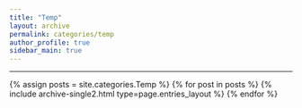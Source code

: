 ```yaml
---
title: "Temp"
layout: archive
permalink: categories/temp
author_profile: true
sidebar_main: true
---
```


<!-- 공백이 포함되어 있는 카테고리 이름의 경우 site.categories['a b c'] 이런식으로! -->

***

{% assign posts = site.categories.Temp %}
{% for post in posts %} {% include archive-single2.html type=page.entries_layout %} {% endfor %}
